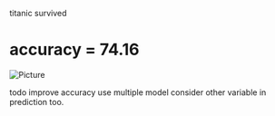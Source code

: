 titanic survived

# accuracy = 74.16
![Picture](https://github.com/iNiketan/kagal-competetion/blob/master/titanic/Figure_1.png)

todo
improve accuracy
use multiple model
consider other variable in prediction too.
